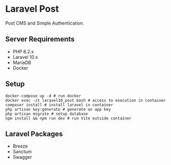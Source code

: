 # Laravel Post 
Post CMS and Simple Authentication.

## Server Requirements
- PHP 8.2.x
- Laravel 10.x
- MariaDB
- Docker

## Setup

```shell
docker-compose up -d # run docker
docker exec -it laravel10_post bash # access to execution in container
composer install # install laravel in container
php artisan key:generate # generate an app key
php artisan migrate # setup database
npm install && npm run dev # run Vite outside container
```

## Laravel Packages
- Breeze
- Sanctum
- Swagger
